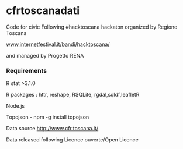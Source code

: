 cfrtoscanadati
==============

Code for civic Following #hacktoscana hackaton organized by Regione Toscana 

www.internetfestival.it/bandi/hacktoscana/

and managed by Progetto RENA

### Requirements

R stat >3.1.0

R packages : httr, reshape, RSQLite, rgdal,sqldf,leafletR

Node.js 

Topojson - npm -g install topojson


Data source http://www.cfr.toscana.it/

Data released following  Licence ouverte/Open Licence



